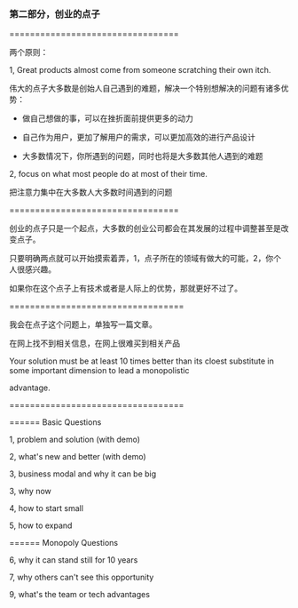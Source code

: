 ### 第二部分，创业的点子

=================================

两个原则：

1, Great products almost come from someone scratching their own itch.

伟大的点子大多数是创始人自己遇到的难题，解决一个特别想解决的问题有诸多优势：

- 做自己想做的事，可以在挫折面前提供更多的动力

- 自己作为用户，更加了解用户的需求，可以更加高效的进行产品设计

- 大多数情况下，你所遇到的问题，同时也将是大多数其他人遇到的难题

2, focus on what most people do at most of their time.

把注意力集中在大多数人大多数时间遇到的问题

=================================

创业的点子只是一个起点，大多数的创业公司都会在其发展的过程中调整甚至是改变点子。

只要明确两点就可以开始摸索着弄，1，点子所在的领域有做大的可能，2，你个人很感兴趣。

如果你在这个点子上有技术或者是人际上的优势，那就更好不过了。

==================================

我会在点子这个问题上，单独写一篇文章。

在网上找不到相关信息，在网上很难买到相关产品

Your solution must be at least 10 times better than its cloest substitute in some important dimension to lead a monopolistic

advantage.

==================================

====== Basic Questions

1, problem and solution (with demo)

2, what's new and better (with demo)

3, business modal and why it can be big

3, why now

4, how to start small

5, how to expand

====== Monopoly Questions

6, why it can stand still for 10 years

7, why others can't see this opportunity

9, what's the team or tech advantages
